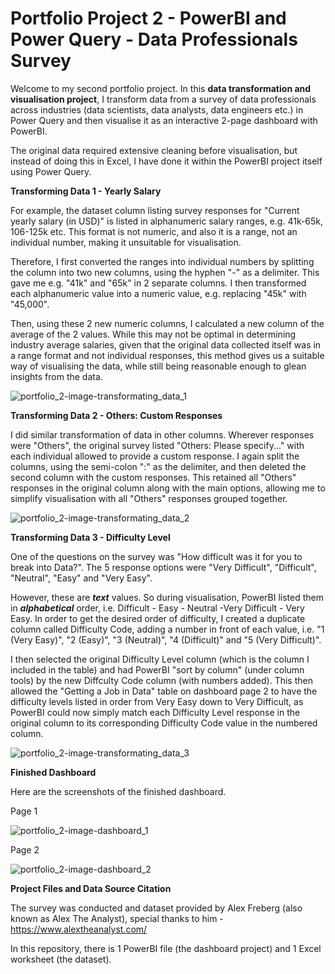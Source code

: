 # Portfolio Project 2 - PowerBI and Power Query - Data Professionals Survey

Welcome to my second portfolio project. In this **data transformation and visualisation project**, I transform data from a survey of data professionals across industries (data scientists, data analysts, data engineers etc.) in Power Query and then visualise it as an interactive 2-page dashboard with PowerBI.

The original data required extensive cleaning before visualisation, but instead of doing this in Excel, I have done it within the PowerBI project itself using Power Query.

**Transforming Data 1 - Yearly Salary**

For example, the dataset column listing survey responses for "Current yearly salary (in USD)" is listed in alphanumeric salary ranges, e.g. 41k-65k, 106-125k etc. This format is not numeric, and also it is a range, not an individual number, making it unsuitable for visualisation.

Therefore, I first converted the ranges into individual numbers by splitting the column into two new columns, using the hyphen "-" as a delimiter. This gave me e.g. "41k" and "65k" in 2 separate columns. I then transformed each alphanumeric value into a numeric value, e.g. replacing "45k" with "45,000".

Then, using these 2 new numeric columns, I calculated a new column of the average of the 2 values. While this may not be optimal in determining industry average salaries, given that the original data collected itself was in a range format and not individual responses, this method gives us a suitable way of visualising the data, while still being reasonable enough to glean insights from the data.

![portfolio_2-image-transformating_data_1](https://user-images.githubusercontent.com/122973220/213428543-0ea1cd43-a23e-47a4-b408-9f9cab894b56.jpg)

**Transforming Data 2 - Others: Custom Responses**

I did similar transformation of data in other columns. Wherever responses were "Others", the original survey listed "Others: Please specify..." with each individual allowed to provide a custom response. I again split the columns, using the semi-colon ":" as the delimiter, and then deleted the second column with the custom responses. This retained all "Others" responses in the original column along with the main options, allowing me to simplify visualisation with all "Others" responses grouped together.

![portfolio_2-image-transformating_data_2](https://user-images.githubusercontent.com/122973220/213428528-ee97c2c3-ed15-4b35-92a2-2522853b7d15.jpg)

**Transforming Data 3 - Difficulty Level**

One of the questions on the survey was "How difficult was it for you to break into Data?". The 5 response options were "Very Difficult", "Difficult", "Neutral", "Easy" and "Very Easy".

However, these are **_text_** values. So during visualisation, PowerBI listed them in **_alphabetical_** order, i.e. Difficult - Easy - Neutral -Very Difficult - Very Easy. In order to get the desired order of difficulty, I created a duplicate column called Difficulty Code, adding a number in front of each value, i.e. "1 (Very Easy)", "2 (Easy)", "3 (Neutral)", "4 (Difficult)" and "5 (Very Difficult)".

I then selected the original Difficulty Level column (which is the column I included in the table) and had PowerBI "sort by column" (under column tools) by the new Diffculty Code column (with numbers added). This then allowed the "Getting a Job in Data" table on dashboard page 2 to have the difficulty levels listed in order from Very Easy down to Very Difficult, as PowerBI could now simply match each Difficulty Level response in the original column to its corresponding Difficulty Code value in the numbered column.

![portfolio_2-image-transformating_data_3](https://user-images.githubusercontent.com/122973220/213427728-b7315e85-b628-44ac-b980-7eb19a75beb7.jpg)

**Finished Dashboard**

Here are the screenshots of the finished dashboard.

Page 1

![portfolio_2-image-dashboard_1](https://user-images.githubusercontent.com/122973220/213431666-8fd8b534-cd1f-40a3-9f6a-aecc04776e3b.jpg)

Page 2

![portfolio_2-image-dashboard_2](https://user-images.githubusercontent.com/122973220/213431780-c9ed74b9-e2f6-46c9-8fcf-b83a26491259.jpg)


**Project Files and Data Source Citation**

The survey was conducted and dataset provided by Alex Freberg (also known as Alex The Analyst), special thanks to him - https://www.alextheanalyst.com/

In this repository, there is 1 PowerBI file (the dashboard project) and 1 Excel worksheet (the dataset).
